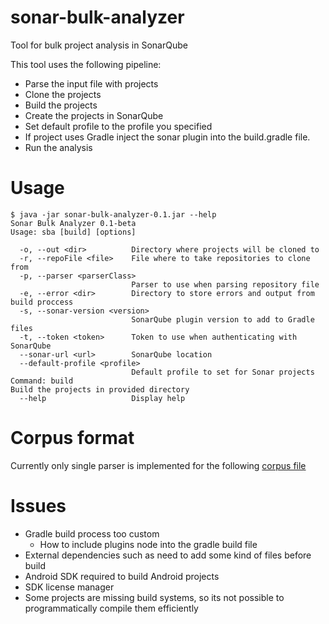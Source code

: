 # sonar-bulk-analyzer

Tool for bulk project analysis in SonarQube

This tool uses the following pipeline:
- Parse the input file with projects
- Clone the projects
- Build the projects
- Create the projects in SonarQube
- Set default profile to the profile you specified
- If project uses Gradle inject the sonar plugin into the build.gradle file.
- Run the analysis

# Usage

```
$ java -jar sonar-bulk-analyzer-0.1.jar --help
Sonar Bulk Analyzer 0.1-beta
Usage: sba [build] [options]

  -o, --out <dir>          Directory where projects will be cloned to
  -r, --repoFile <file>    File where to take repositories to clone from
  -p, --parser <parserClass>
                           Parser to use when parsing repository file
  -e, --error <dir>        Directory to store errors and output from build proccess
  -s, --sonar-version <version>
                           SonarQube plugin version to add to Gradle files
  -t, --token <token>      Token to use when authenticating with SonarQube
  --sonar-url <url>        SonarQube location
  --default-profile <profile>
                           Default profile to set for Sonar projects
Command: build
Build the projects in provided directory
  --help                   Display help
```

# Corpus format

Currently only single parser is implemented for the following [corpus file](https://raw.githubusercontent.com/UPHF/kotlinandroid/master/docs/fdroid_all.md) 

# Issues

- Gradle build process too custom
  - How to include plugins node into the gradle build file 
- External dependencies such as need to add some kind of files before build
- Android SDK required to build Android projects
- SDK license manager
- Some projects are missing build systems, so its not possible to programmatically compile them efficiently
